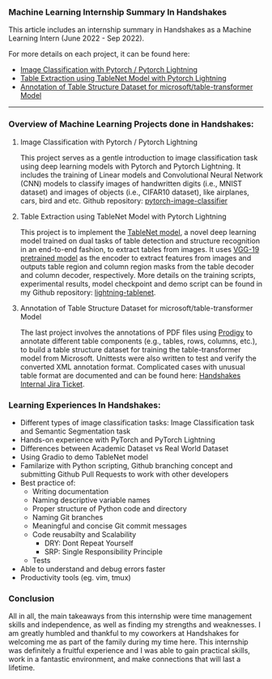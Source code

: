 ### Machine Learning Internship Summary In Handshakes
This article includes an internship summary in Handshakes as a Machine Learning Intern (June 2022 - Sep 2022).



For more details on each project, it can be found here:  
  - [Image Classification with Pytorch / Pytorch Lightning](https://claudiamohh.github.io/2022/06/28/Image-Classification-with-Pytorch.html)
  - [Table Extraction using TableNet Model with Pytorch Lightning](https://claudiamohh.github.io/2022/08/30/Table-Extraction-using-TableNet-Model-with-Pytorch-Lightning.html)
  - [Annotation of Table Structure Dataset for microsoft/table-transformer Model](https://claudiamohh.github.io/2022/09/23/Annotation-of-Table-Structure-Dataset-for-table-transformor-model.html)


---
### Overview of Machine Learning Projects done in Handshakes:
  1. Image Classification with Pytorch / Pytorch Lightning
     
      This project serves as a gentle introduction to image classification task using deep learning models with Pytorch and Pytorch Lightning. It includes the training of Linear models and Convolutional Neural Network (CNN) models to classify images of handwritten digits (i.e., MNIST dataset) and images of objects (i.e., CIFAR10 dataset), like airplanes, cars, bird and etc. Github repository: [pytorch-image-classifier](https://github.com/claudiamohh/pytorch-image-classifier)



 2. Table Extraction using TableNet Model with Pytorch Lightning



     This project is to implement the [TableNet model](https://arxiv.org/abs/2001.01469), a novel deep learning model trained on dual tasks of table detection and structure recognition in an end-to-end fashion, to extract tables from images. It uses [VGG-19 pretrained model](https://arxiv.org/abs/1409.1556) as the encoder to extract features from images and outputs table region and column region masks from the table decoder and column decoder, respectively. More details on the training scripts, experimental results, model checkpoint and demo script can be found in my Github repository: [lightning-tablenet](https://github.com/claudiamohh/lightning-tablenet).
      
  3. Annotation of Table Structure Dataset for microsoft/table-transformer Model
     
     The last project involves the annotations of PDF files using [Prodigy](https://prodi.gy/) to annotate different table components (e.g., tables, rows, columns, etc.), to build a table structure dataset for training the table-transformer model from Microsoft. Unittests were also written to test and verify the converted XML annotation format. Complicated cases with unusual table format are documented and can be found here: [Handshakes Internal Jira Ticket](https://handshakesbydc.atlassian.net/browse/AI-335).



### Learning Experiences In Handshakes:
- Different types of image classification tasks: Image Classification task and Semantic Segmentation task
- Hands-on experience with PyTorch and PyTorch Lightning
- Differences between Academic Dataset vs Real World Dataset 
- Using Gradio to demo TableNet model
- Familarize with Python scripting, Github branching concept and submitting Github Pull Requests to work with other developers
- Best practice of:
     - Writing documentation
     - Naming descriptive variable names
     - Proper structure of Python code and directory
     - Naming Git branches
     - Meaningful and concise Git commit messages
     - Code reusabilty and Scalability  
        - DRY: Dont Repeat Yourself
        - SRP: Single Responsibility Principle
     - Tests
- Able to understand and debug errors faster 
- Productivity tools (eg. vim, tmux)


### Conclusion
All in all, the main takeaways from this internship were time management skills and independence, as well as finding my strengths and weaknesses. I am greatly humbled and thankful to my coworkers at Handshakes for welcoming me as part of the family during my time here. This internship was definitely a fruitful experience and I was able to gain practical skills, work in a fantastic environment, and make connections that will last a lifetime.

